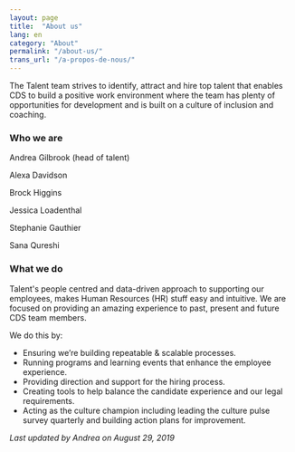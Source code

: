 ```yaml
---
layout: page
title:  "About us"
lang: en
category: "About"
permalink: "/about-us/"
trans_url: "/a-propos-de-nous/"
---
```

The Talent team strives to identify, attract and hire top talent that enables CDS to build a positive work environment where the team has plenty of opportunities for development and is built on a culture of inclusion and coaching.

### Who we are

Andrea Gilbrook (head of talent)

Alexa Davidson  

Brock Higgins 

Jessica Loadenthal 

Stephanie Gauthier 

Sana Qureshi


### What we do

Talent's people centred and data-driven approach to supporting our employees, makes Human Resources (HR) stuff easy and intuitive. We are focused on providing an amazing experience to past, present and future CDS team members.

We do this by:

- Ensuring we’re building repeatable & scalable processes.
- Running programs and learning events that enhance the employee experience.
- Providing direction and support for the hiring process.
- Creating tools to help balance the candidate experience and our legal requirements.
- Acting as the culture champion including leading the culture pulse survey quarterly and building action plans for improvement.


 *Last updated by Andrea on August 29, 2019*
